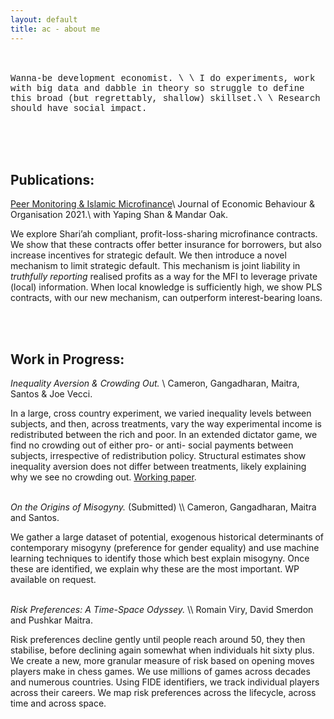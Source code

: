 ```yaml
---
layout: default
title: ac - about me
---
```


<br><br>
<span style = "font-family: Courier New">Wanna-be development economist. \\
\\
I do experiments, work with big data and dabble in theory so struggle to define this broad (but regrettably, shallow) skillset.\\
\\
Research should have social impact. </span>
<br><br>



<br><br>
## Publications:

[Peer Monitoring & Islamic Microfinance](https://doi.org/10.1016/j.jebo.2021.02.001)\\
Journal of Economic Behaviour & Organisation 2021.\\
with Yaping Shan & Mandar Oak. 

We explore Shari’ah compliant, profit-loss-sharing microfinance contracts. We show that these contracts offer better insurance for borrowers, but also increase incentives for strategic default. We then introduce a novel mechanism to limit strategic default. This mechanism is joint liability in <em>truthfully reporting</em> realised profits as a way for the MFI to leverage private (local) information. When local knowledge is sufficiently high, we show PLS contracts, with our new mechanism, can outperform interest-bearing loans. 


<br><br>
## Work in Progress:

<em>Inequality Aversion & Crowding Out.</em> \\
Cameron, Gangadharan, Maitra, Santos & Joe Vecci. 	

In a large, cross country experiment, we varied inequality levels between subjects, and then, across treatments, vary the way experimental income is redistributed between the rich and poor. In an extended dictator game, we find no crowding out of either pro- or anti- social payments between subjects, irrespective of redistribution policy. Structural estimates show inequality aversion does not differ between treatments, likely explaining why we see no crowding out. <a href="https://cnrs.hal.science/CERDI/hal-04811881v1">Working paper</a>.

<br>
<em>On the Origins of Misogyny.</em> (Submitted) \\
Cameron, Gangadharan, Maitra and Santos.

We gather a large dataset of potential, exogenous historical determinants of contemporary misogyny (preference for gender equality) and use machine learning techniques to identify those which best explain misogyny. Once these are identified, we explain why these are the most important. WP available on request.


<br>
<em>Risk Preferences: A Time-Space Odyssey.</em> \\
Romain Viry, David Smerdon and Pushkar Maitra. 

Risk preferences decline gently until people reach around 50, they then stabilise, before declining again somewhat when individuals hit sixty plus. We create a new, more granular measure of risk based on opening moves players make in chess games. We use millions of games across decades and numerous countries. Using FIDE identifiers, we track individual players across their careers. We map risk preferences across the lifecycle, across time and across space.
